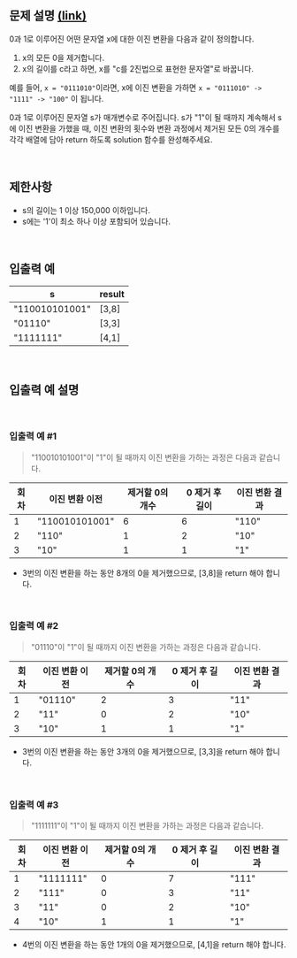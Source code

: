 ## 문제 설명 [(link)](https://school.programmers.co.kr/learn/courses/30/lessons/70129?language=javascript)

0과 1로 이루어진 어떤 문자열 x에 대한 이진 변환을 다음과 같이 정의합니다.

1. x의 모든 0을 제거합니다.
2. x의 길이를 c라고 하면, x를 "c를 2진법으로 표현한 문자열"로 바꿉니다.

예를 들어, `x = "0111010"`이라면, x에 이진 변환을 가하면 `x = "0111010" -> "1111" -> "100"` 이 됩니다.

0과 1로 이루어진 문자열 s가 매개변수로 주어집니다. s가 "1"이 될 때까지 계속해서 s에 이진 변환을 가했을 때, 이진 변환의 횟수와 변환 과정에서 제거된 모든 0의 개수를 각각 배열에 담아 return 하도록 solution 함수를 완성해주세요.

<br>

## 제한사항

- s의 길이는 1 이상 150,000 이하입니다.
- s에는 '1'이 최소 하나 이상 포함되어 있습니다.

<br>

## 입출력 예

| s              | result |
| -------------- | ------ |
| "110010101001" | [3,8]  |
| "01110"        | [3,3]  |
| "1111111"      | [4,1]  |

<br>

## 입출력 예 설명

<br>

### 입출력 예 #1

> "110010101001"이 "1"이 될 때까지 이진 변환을 가하는 과정은 다음과 같습니다.

| 회차 | 이진 변환 이전 | 제거할 0의 개수 | 0 제거 후 길이 | 이진 변환 결과 |
| ---- | -------------- | --------------- | -------------- | -------------- |
| 1    | "110010101001" | 6               | 6              | "110"          |
| 2    | "110"          | 1               | 2              | "10"           |
| 3    | "10"           | 1               | 1              | "1"            |

- 3번의 이진 변환을 하는 동안 8개의 0을 제거했으므로, [3,8]을 return 해야 합니다.

<br>

### 입출력 예 #2

> "01110"이 "1"이 될 때까지 이진 변환을 가하는 과정은 다음과 같습니다.

| 회차 | 이진 변환 이전 | 제거할 0의 개수 | 0 제거 후 길이 | 이진 변환 결과 |
| ---- | -------------- | --------------- | -------------- | -------------- |
| 1    | "01110"        | 2               | 3              | "11"           |
| 2    | "11"           | 0               | 2              | "10"           |
| 3    | "10"           | 1               | 1              | "1"            |

- 3번의 이진 변환을 하는 동안 3개의 0을 제거했으므로, [3,3]을 return 해야 합니다.

<br>

### 입출력 예 #3

> "1111111"이 "1"이 될 때까지 이진 변환을 가하는 과정은 다음과 같습니다.

| 회차 | 이진 변환 이전 | 제거할 0의 개수 | 0 제거 후 길이 | 이진 변환 결과 |
| ---- | -------------- | --------------- | -------------- | -------------- |
| 1    | "1111111"      | 0               | 7              | "111"          |
| 2    | "111"          | 0               | 3              | "11"           |
| 3    | "11"           | 0               | 2              | "10"           |
| 4    | "10"           | 1               | 1              | "1"            |

- 4번의 이진 변환을 하는 동안 1개의 0을 제거했으므로, [4,1]을 return 해야 합니다.
